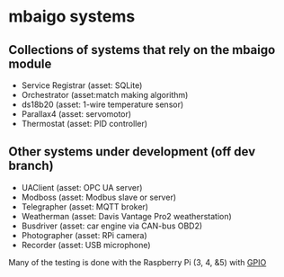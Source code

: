 # mbaigo systems
## Collections of systems that rely on the mbaigo module

- Service Registrar (asset: SQLite)
- Orchestrator (asset:match making algorithm)
- ds18b20 (asset: 1-wire temperature sensor)
- Parallax4 (asset: servomotor)
- Thermostat (asset: PID controller)

## Other systems under development (off dev branch)
- UAClient (asset: OPC UA server)
- Modboss (asset: Modbus slave or server)
- Telegrapher (asset: MQTT broker)
- Weatherman (asset: Davis Vantage Pro2 weatherstation)
- Busdriver (asset: car engine via CAN-bus OBD2)
- Photographer (asset: RPi camera)
- Recorder (asset: USB microphone)


Many of the testing is done with the Raspberry Pi (3, 4, &5) with [GPIO](https://www.raspberrypi.com/documentation/computers/raspberry-pi.html#gpio)